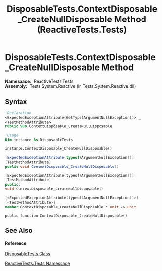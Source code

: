 ﻿---
title: DisposableTests.ContextDisposable_CreateNullDisposable Method  (ReactiveTests.Tests)
TOCTitle: ContextDisposable_CreateNullDisposable Method
ms:assetid: M:ReactiveTests.Tests.DisposableTests.ContextDisposable_CreateNullDisposable
ms:mtpsurl: https://msdn.microsoft.com/en-us/library/reactivetests.tests.disposabletests.contextdisposable_createnulldisposable(v=VS.103)
ms:contentKeyID: 36619950
ms.date: 06/28/2011
mtps_version: v=VS.103
f1_keywords:
- ReactiveTests.Tests.DisposableTests.ContextDisposable_CreateNullDisposable
dev_langs:
- CSharp
- JScript
- VB
- FSharp
- c++
---

# DisposableTests.ContextDisposable\_CreateNullDisposable Method

**Namespace:**  [ReactiveTests.Tests](hh289046\(v=vs.103\).md)  
**Assembly:**  Tests.System.Reactive (in Tests.System.Reactive.dll)

## Syntax

``` vb
'Declaration
<ExpectedExceptionAttribute(GetType(ArgumentNullException))> _
<TestMethodAttribute> _
Public Sub ContextDisposable_CreateNullDisposable
```

``` vb
'Usage
Dim instance As DisposableTests

instance.ContextDisposable_CreateNullDisposable()
```

``` csharp
[ExpectedExceptionAttribute(typeof(ArgumentNullException))]
[TestMethodAttribute]
public void ContextDisposable_CreateNullDisposable()
```

``` c++
[ExpectedExceptionAttribute(typeof(ArgumentNullException))]
[TestMethodAttribute]
public:
void ContextDisposable_CreateNullDisposable()
```

``` fsharp
[<ExpectedExceptionAttribute(typeof(ArgumentNullException))>]
[<TestMethodAttribute>]
member ContextDisposable_CreateNullDisposable : unit -> unit 
```

``` jscript
public function ContextDisposable_CreateNullDisposable()
```

## See Also

#### Reference

[DisposableTests Class](hh315231\(v=vs.103\).md)

[ReactiveTests.Tests Namespace](hh289046\(v=vs.103\).md)

